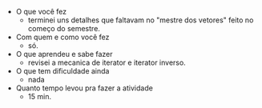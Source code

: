 - O que você fez
  - terminei uns detalhes que faltavam no "mestre dos vetores" feito no começo do semestre.
- Com quem e como você fez
  - só.
- O que aprendeu e sabe fazer
  - revisei a mecanica de iterator e iterator inverso.
- O que tem dificuldade ainda
  - nada
- Quanto tempo levou pra fazer a atividade
  - 15 min.

